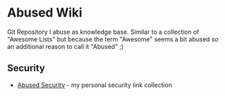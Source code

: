 # Abused Wiki

Git Repository I abuse as knowledge base. Similar to a collection of "Awesome Lists" but because the term "Awesome" seems a bit abused so an additional reason to call it "Abused" ;)

## Security

- [Abused Security](./abused-security.md) - my personal security link collection

 

